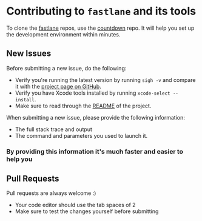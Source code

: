 # Contributing to `fastlane` and its tools

To clone the [fastlane](https://fastlane.tools) repos, use the [countdown](https://github.com/fastlane/countdown) repo. It will help you set up the development environment within minutes.

## New Issues

Before submitting a new issue, do the following:

- Verify you're running the latest version by running `sigh -v` and compare it with the [project page on GitHub](https://github.com/fastlane/fastlane/tree/master/sigh).
- Verify you have Xcode tools installed by running `xcode-select --install`.
- Make sure to read through the [README](https://github.com/fastlane/fastlane/tree/master/sigh) of the project.


When submitting a new issue, please provide the following information:

- The full stack trace and output
- The command and parameters you used to launch it.

### By providing this information it's much faster and easier to help you


## Pull Requests

Pull requests are always welcome :) 

- Your code editor should use the tab spaces of 2
- Make sure to test the changes yourself before submitting

